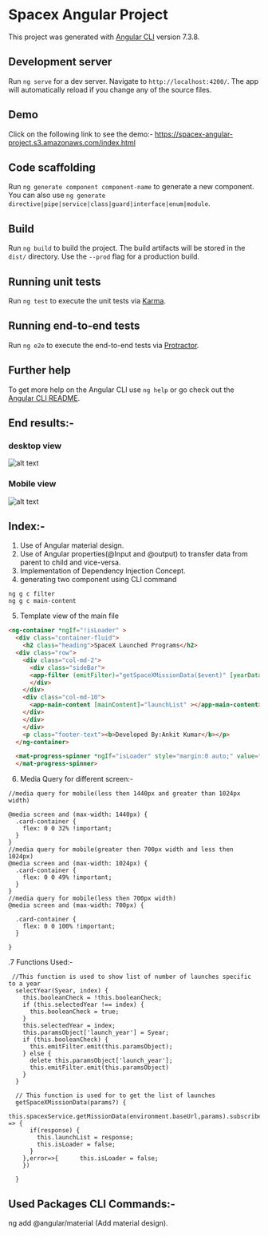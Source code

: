 # Spacex Angular Project

This project was generated with [Angular CLI](https://github.com/angular/angular-cli) version 7.3.8.

## Development server

Run `ng serve` for a dev server. Navigate to `http://localhost:4200/`. The app will automatically reload if you change any of the source files.

## Demo
Click on the following link to see the demo:- https://spacex-angular-project.s3.amazonaws.com/index.html


## Code scaffolding

Run `ng generate component component-name` to generate a new component. You can also use `ng generate directive|pipe|service|class|guard|interface|enum|module`.

## Build

Run `ng build` to build the project. The build artifacts will be stored in the `dist/` directory. Use the `--prod` flag for a production build.

## Running unit tests

Run `ng test` to execute the unit tests via [Karma](https://karma-runner.github.io).

## Running end-to-end tests

Run `ng e2e` to execute the end-to-end tests via [Protractor](http://www.protractortest.org/).

## Further help

To get more help on the Angular CLI use `ng help` or go check out the [Angular CLI README](https://github.com/angular/angular-cli/blob/master/README.md).


## End results:-
### desktop view 

![alt text](https://github.com/iankitchauhan/Spacex-Angular-Project/blob/master/desktop-view.PNG)

### Mobile view

![alt text](https://github.com/iankitchauhan/Spacex-Angular-Project/blob/master/mbile.png)

## Index:-
1. Use of Angular material design.
2. Use of Angular properties(@Input and @output) to transfer data from parent to child and vice-versa.
3. Implementation of Dependency Injection Concept.
4. generating two component using CLI command
```
ng g c filter
ng g c main-content

```
5. Template view of the main file

```html
<ng-container *ngIf="!isLoader" >
  <div class="container-fluid">
    <h2 class="heading">SpaceX Launched Programs</h2>
  <div class="row">
    <div class="col-md-2">
      <div class="sideBar">
      <app-filter (emitFilter)="getSpaceXMissionData($event)" [yearData]="yearArray" ></app-filter>
      </div>
    </div>
    <div class="col-md-10">
      <app-main-content [mainContent]="launchList" ></app-main-content>
    </div>
    </div>
    </div>
    <p class="footer-text"><b>Developed By:Ankit Kumar</b></p>
  </ng-container>

  <mat-progress-spinner *ngIf="isLoader" style="margin:0 auto;" value="100" size="large" diameter="500"  mode="indeterminate">
  </mat-progress-spinner>
  ```
6. Media Query  for different screen:-
```
//media query for mobile(less then 1440px and greater than 1024px width)

@media screen and (max-width: 1440px) {
  .card-container {
    flex: 0 0 32% !important;
  }
}
//media query for mobile(greater then 700px width and less then 1024px)
@media screen and (max-width: 1024px) {
  .card-container {
    flex: 0 0 49% !important;
  }
}
//media query for mobile(less then 700px width)
@media screen and (max-width: 700px) {

  .card-container {
    flex: 0 0 100% !important;
  }

}
```
.7 Functions Used:-
```
 //This function is used to show list of number of launches specific to a year
  selectYear(Syear, index) {
    this.booleanCheck = !this.booleanCheck;
    if (this.selectedYear !== index) {
      this.booleanCheck = true;
    }
    this.selectedYear = index;
    this.paramsObject['launch_year'] = Syear;
    if (this.booleanCheck) {
      this.emitFilter.emit(this.paramsObject);
    } else {
      delete this.paramsObject['launch_year'];
      this.emitFilter.emit(this.paramsObject)
    }
  }

  // This function is used for to get the list of launches
  getSpaceXMissionData(params?) {
    this.spacexService.getMissionData(environment.baseUrl,params).subscribe((response:Array<any[]>) => {
      if(response) {
        this.launchList = response;
        this.isLoader = false;
      }
    },error=>{      this.isLoader = false;
    })

  }

```
## Used Packages CLI Commands:-
ng add @angular/material (Add material design).




